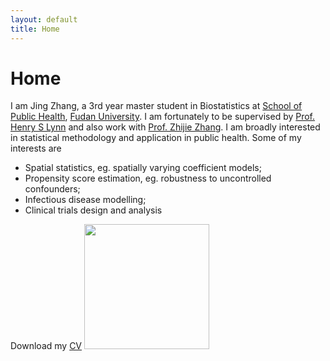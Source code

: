 ```yaml
---
layout: default
title: Home
---
```


<div>
 <h1 class="page-title">Home</h1>
</div>

<div>
<div class="row">
  <p>
  I am Jing Zhang, a 3rd year master student in Biostatistics at <a href="http://sph.fudan.edu.cn/">School of Public Health</a>, <a href="http://www.fudan.edu.cn/en/">Fudan University</a>. I am fortunately to be supervised by <a href="https://www.researchgate.net/profile/Henry_Lynn2"> Prof. Henry S Lynn</a> and also work with   <a href="https://scholar.google.com/citations?hl=zh-CN&user=xq-7QVQAAAAJ&view_op=list_works&sortby=pubdate"> Prof. Zhijie Zhang</a>.   
  I am broadly interested in statistical methodology and application in public health. Some of my interests are
  <p>
  <ul>
  <li> Spatial statistics, eg. spatially varying coefficient models; </li>
  <li> Propensity score estimation, eg. robustness to uncontrolled confounders; </li>   
  <li> Infectious disease modelling; </li>
  <li> Clinical trials design and analysis </li>
  </ul>
 
 Download my <a href="https://jingzhang1.github.io/assets/pdfs/Resume_Jing%20Zhang.pdf">CV</a>
 <img src="https://jingzhang1.github.io/assets/images/mmexport1515251236988_mr1515251523635yasuo1.jpg" width= "200" >
